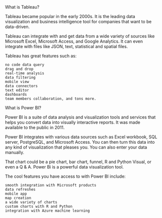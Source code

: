 What is Tableau?

Tableau became popular in the early 2000s. It is the leading data visualization and business intelligence tool for companies that want to be data-driven.

Tableau can integrate with and get data from a wide variety of sources like Microsoft Excel, Microsoft Access, and Google Analytics. It can even integrate with files like JSON, text, statistical and spatial files.

Tableau has great features such as:

    no code data query
    drag and drop
    real-time analysis
    data filtering
    mobile view
    data connectors
    text editor
    dashboards
    team members collaboration, and tons more.
    
    
What is Power BI?

Power BI is a suite of data analysis and visualization tools and services that helps you convert data into visually interactive reports. It was made available to the public in 2011.

Power BI integrates with various data sources such as Excel workbook, SQL server, PostgreSQL, and Microsoft Access. You can then turn this data into any kind of visualization that pleases you. You can also enter your data manually.

That chart could be a pie chart, bar chart, funnel, R and Python Visual, or even a Q & A. Power Bi is a powerful data visualization tool.

The cool features you have access to with Power BI include:

    smooth integration with Microsoft products
    data refreshes
    mobile app
    map creation
    a wide variety of charts
    custom charts with R and Python
    integration with Azure machine learning
    
    
